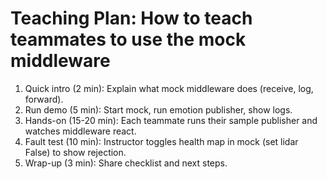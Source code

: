 # Teaching Plan: How to teach teammates to use the mock middleware

1. Quick intro (2 min): Explain what mock middleware does (receive, log, forward).
2. Run demo (5 min): Start mock, run emotion publisher, show logs.
3. Hands-on (15-20 min): Each teammate runs their sample publisher and watches middleware react.
4. Fault test (10 min): Instructor toggles health map in mock (set lidar False) to show rejection.
5. Wrap-up (3 min): Share checklist and next steps.
